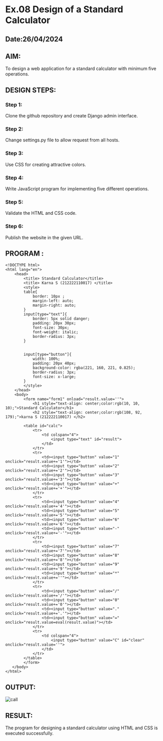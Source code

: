 # Ex.08 Design of a Standard Calculator
## Date:26/04/2024

## AIM:
To design a web application for a standard calculator with minimum five operations.

## DESIGN STEPS:

### Step 1:
Clone the github repository and create Django admin interface.

### Step 2:
Change settings.py file to allow request from all hosts.

### Step 3:
Use CSS for creating attractive colors.

### Step 4:
Write JavaScript program for implementing five different operations.

### Step 5:
Validate the HTML and CSS code.

### Step 6:
Publish the website in the given URL.

## PROGRAM :
```
<!DOCTYPE html>
<html lang="en">
    <head>
        <title> Standard Calculator</title>
        <title> Karna S (212222110017) </title>
        <style>
        table{
            border: 10px ;
            margin-left: auto;
            margin-right: auto;
        }
        input[type="text"]{
            border: 5px solid danger;
            padding: 20px 30px;
            font-size: 30px;
            font-weight: italic;
            border-radius: 3px;
        }


        input[type="button"]{
            width: 100%;
            padding: 20px 40px;
            background-color: rgba(221, 160, 221, 0.825);
            border-radius: 3px;
            font-size: x-large;
        }
        </style>
    </head>
    <body>
        <form name="form1" onload="result.value=''">
            <h1 style="text-align: center;color:rgb(10, 10, 10);">Standard Calculator</h1>
            <h2 style="text-align: center;color:rgb(108, 92, 179);">karna S (212222110017) </h2>

        <table id="calc">
            <tr>
                <td colspan="4">
                    <input type="text" id="result">
                </td>
            </tr>
            <tr>
                <td><input type="button" value="1" onclick="result.value+='1'"></td>
                <td><input type="button" value="2" onclick="result.value+='2'"></td>
                <td><input type="button" value="3" onclick="result.value+='3'"></td>
                <td><input type="button" value="+" onclick="result.value+='+'"></td>
            </tr>
            <tr>
                <td><input type="button" value="4" onclick="result.value+='4'"></td>
                <td><input type="button" value="5" onclick="result.value+='5'"></td>
                <td><input type="button" value="6" onclick="result.value+='6'"></td>
                <td><input type="button" value="-" onclick="result.value+='-'"></td>
            </tr>
            <tr>
                <td><input type="button" value="7" onclick="result.value+='7'"></td>
                <td><input type="button" value="8" onclick="result.value+='8'"></td>
                <td><input type="button" value="9" onclick="result.value+='9'"></td>
                <td><input type="button" value="*" onclick="result.value+=''"></td>
            </tr>
            <tr>
                <td><input type="button" value="/" onclick="result.value+='/'"></td>
                <td><input type="button" value="0" onclick="result.value+='0'"></td>
                <td><input type="button" value="." onclick="result.value+='.'"></td>
                <td><input type="button" value="=" onclick="result.value=eval(result.value)"></td>
            </tr>
            <tr>
                <td colspan="4">
                    <input type="button" value="C" id="clear" onclick="result.value=''">
                </td>
            </tr>
        </table>
        </form>
   </body>
</html>
```
## OUTPUT:
![call](https://github.com/karnashankar/Call/assets/121109150/d46e7375-e5c9-49b1-866e-ebe8a983dfc8)

## RESULT:
The program for designing a standard calculator using HTML and CSS is executed successfully.
